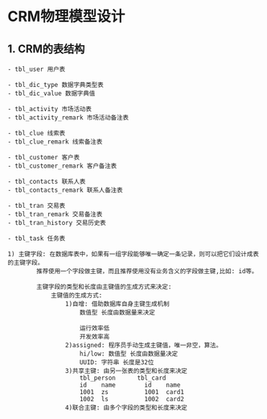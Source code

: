 # CRM物理模型设计

## 1. CRM的表结构

    - tbl_user 用户表

    - tbl_dic_type 数据字典类型表
    - tbl_dic_value 数据字典值

    - tbl_activity 市场活动表
    - tbl_activity_remark 市场活动备注表

    - tbl_clue 线索表
    - tbl_clue_remark 线索备注表

    - tbl_customer 客户表
    - tbl_customer_remark 客户备注表

    - tbl_contacts 联系人表
    - tbl_contacts_remark 联系人备注表

    - tbl_tran 交易表
    - tbl_tran_remark 交易备注表
    - tbl_tran_history 交易历史表

    - tbl_task 任务表

    1) 主键字段: 在数据库表中，如果有一组字段能够唯一确定一条记录，则可以把它们设计成表的主键字段。
            推荐使用一个字段做主键，而且推荐使用没有业务含义的字段做主键,比如: id等。

            主键字段的类型和长度由主键值的生成方式来决定:
                主键值的生成方式:
                    1)自增: 借助数据库自身主键生成机制
                        数值型 长度由数据量来决定

                        运行效率低
                        开发效率高
                    2)assigned: 程序员手动生成主键值，唯一非空，算法。
                        hi/low: 数值型 长度由数据量决定
                        UUID: 字符串 长度是32位
                    3)共享主键: 由另一张表的类型和长度来决定
                        tbl_person      tbl_card
                        id    name        id    name
                        1001  zs          1001  card1
                        1002  ls          1002  card2
                    4)联合主键: 由多个字段的类型和长度来决定

